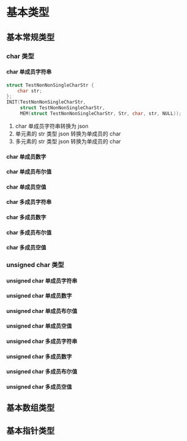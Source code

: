 <!--
 * @Author       : lqm283
 * @Date         : 2023-01-06 08:56:26
 * @LastEditTime : 2023-01-06 14:14:38
 * @LastEditors  : lqm283
 * --------------------------------------------------------------------------------<
 * @Description  : Please edit a descrition about this file at here.
 * --------------------------------------------------------------------------------<
 * @FilePath     : /jsonc/doc/test.md
-->

# 基本类型

## 基本常规类型

### char 类型

#### char 单成员字符串

```c
struct TestNonNonSingleCharStr {
    char str;
};
INIT(TestNonNonSingleCharStr,
     struct TestNonNonSingleCharStr,
     MEM(struct TestNonNonSingleCharStr, Str, char, str, NULL));
```

1. char 单成员字符串转换为 json
2. 单元素的 str 类型 json 转换为单成员的 char
3. 多元素的 str 类型 json 转换为单成员的 char

#### char 单成员数字

#### char 单成员布尔值

#### char 单成员空值

#### char 多成员字符串

#### char 多成员数字

#### char 多成员布尔值

#### char 多成员空值

### unsigned char 类型

#### unsigned char 单成员字符串

#### unsigned char 单成员数字

#### unsigned char 单成员布尔值

#### unsigned char 单成员空值

#### unsigned char 多成员字符串

#### unsigned char 多成员数字

#### unsigned char 多成员布尔值

#### unsigned char 多成员空值

## 基本数组类型

## 基本指针类型
